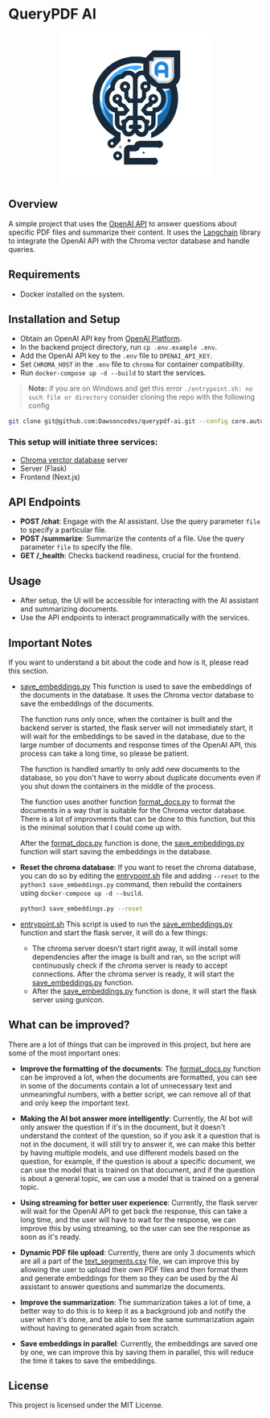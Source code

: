 # QueryPDF AI

<p align="center">
 <img align="center" src="ui/public/logo.png" width="300" alt="QueryPDF AI">
</p>

## Overview

A simple project that uses the [OpenAI API](https://platform.openai.com/) to answer questions about specific PDF files and summarize their content. It uses the [Langchain](https://github.com/langchain-ai/langchain) library to integrate the OpenAI API with the Chroma vector database and handle queries.

## Requirements

- Docker installed on the system.

## Installation and Setup

- Obtain an OpenAI API key from [OpenAI Platform](https://platform.openai.com/).
- In the backend project directory, run `cp .env.example .env`.
- Add the OpenAI API key to the `.env` file to `OPENAI_API_KEY`.
- Set `CHROMA_HOST` in the `.env` file to `chroma` for container compatibility.
- Run `docker-compose up -d --build` to start the services.

> **Note:** if you are on Windows and get this error `./entrypoint.sh: no such file or directory` consider cloning the repo with the following config

```bash
git clone git@github.com:Dawsoncodes/querypdf-ai.git --config core.autocrlf=false
```

### This setup will initiate three services:

- [Chroma verctor database](https://github.com/chroma-core/chroma) server
- Server (Flask)
- Frontend (Next.js)

## API Endpoints

- **POST /chat**: Engage with the AI assistant. Use the query parameter `file` to specify a particular file.
- **POST /summarize**: Summarize the contents of a file. Use the query parameter `file` to specify the file.
- **GET /\_health**: Checks backend readiness, crucial for the frontend.

## Usage

- After setup, the UI will be accessible for interacting with the AI assistant and summarizing documents.
- Use the API endpoints to interact programmatically with the services.

## Important Notes

If you want to understand a bit about the code and how is it, please read this section.

- [save_embeddings.py](/server/save_embeddings.py)
  This function is used to save the embeddings of the documents in the database. It uses the Chroma vector database to save the embeddings of the documents.

  The function runs only once, when the container is built and the backend server is started, the flask server will not immediately start, it will wait for the embeddings to be saved in the database, due to the large number of documents and response times of the OpenAI API, this process can take a long time, so please be patient.

  The function is handled smartly to only add new documents to the database, so you don't have to worry about duplicate documents even if you shut down the containers in the middle of the process.

  The function uses another function [format_docs.py](/server/data/format_docs.py) to format the documents in a way that is suitable for the Chroma vector database. There is a lot of improvments that can be done to this function, but this is the minimal solution that I could come up with.

  After the [format_docs.py](/server/data/format_docs.py) function is done, the [save_embeddings.py](/server/save_embeddings.py) function will start saving the embeddings in the database.

- **Reset the chroma database**: If you want to reset the chroma database, you can do so by editing the [entrypoint.sh](/server/entrypoint.sh) file and adding `--reset` to the `python3 save_embeddings.py` command, then rebuild the containers using `docker-compose up -d --build`.

  ```bash
  python3 save_embeddings.py --reset
  ```

- [entrypoint.sh](/server/entrypoint.sh)
  This script is used to run the [save_embeddings.py](/server/save_embeddings.py) function and start the flask server, it will do a few things:
  - The chroma server doesn't start right away, it will install some dependencies after the image is built and ran, so the script will continuously check if the chroma server is ready to accept connections. After the chroma server is ready, it will start the [save_embeddings.py](/server/save_embeddings.py) function.
  - After the [save_embeddings.py](/server/save_embeddings.py) function is done, it will start the flask server using gunicon.

## What can be improved?

There are a lot of things that can be improved in this project, but here are some of the most important ones:

- **Improve the formatting of the documents**: The [format_docs.py](/server/data/format_docs.py) function can be improved a lot, when the documents are formatted, you can see in some of the documents contain a lot of unnecessary text and unmeaningful numbers, with a better script, we can remove all of that and only keep the important text.

- **Making the AI bot answer more intelligently**: Currently, the AI bot will only answer the question if it's in the document, but it doesn't understand the context of the question, so if you ask it a question that is not in the document, it will still try to answer it, we can make this better by having multiple models, and use different models based on the question, for example, if the question is about a specific document, we can use the model that is trained on that document, and if the question is about a general topic, we can use a model that is trained on a general topic.

- **Using streaming for better user experience**: Currently, the flask server will wait for the OpenAI API to get back the response, this can take a long time, and the user will have to wait for the response, we can improve this by using streaming, so the user can see the response as soon as it's ready.

- **Dynamic PDF file upload**: Currently, there are only 3 documents which are all a part of the [text_segments.csv](/server/data/text_segments.csv) file, we can improve this by allowing the user to upload their own PDF files and then format them and generate embeddings for them so they can be used by the AI assistant to answer questions and summarize the documents.

- **Improve the summarization**: The summarization takes a lot of time, a better way to do this is to keep it as a background job and notify the user when it's done, and be able to see the same summarization again without having to generated again from scratch.

- **Save embeddings in parallel**: Currently, the embeddings are saved one by one, we can improve this by saving them in parallel, this will reduce the time it takes to save the embeddings.

## License

This project is licensed under the MIT License.
